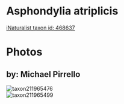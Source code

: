 
Asphondylia atriplicis
======================
  
[iNaturalist taxon id: 468637](https://www.inaturalist.org/taxa/468637)
# Photos

## by: Michael Pirrello
  
![taxon211965476](https://inaturalist-open-data.s3.amazonaws.com/photos/227102623/medium.jpg)  
![taxon211965499](https://inaturalist-open-data.s3.amazonaws.com/photos/227102645/medium.jpg)